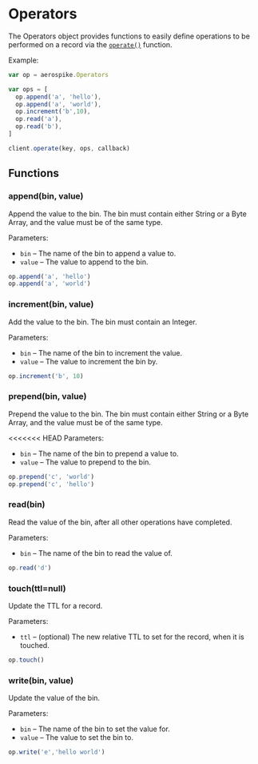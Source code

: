 # Operators

The Operators object provides functions to easily define operations to be performed on a record via the [`operate()`](client.md#operate) function.

Example:

```js
var op = aerospike.Operators

var ops = [
  op.append('a', 'hello'),
  op.append('a', 'world'),
  op.increment('b',10),
  op.read('a'),
  op.read('b'),
]

client.operate(key, ops, callback)
```

<a name="Functions"></a>
## Functions

<!--
################################################################################
append()
################################################################################
-->
<a name="append"></a>

### append(bin, value)

Append the value to the bin. The bin must contain either String or a Byte Array, and the value must be of the same type.

Parameters:

- `bin`         – The name of the bin to append a value to.
- `value`       – The value to append to the bin. 

```js
op.append('a', 'hello')
op.append('a', 'world')
```

<!--
################################################################################
increment()
################################################################################
-->
<a name="increment"></a>

### increment(bin, value)

Add the value to the bin. The bin must contain an Integer.

Parameters:

- `bin`         – The name of the bin to increment the value.
- `value`       – The value to increment the bin by.

```js
op.increment('b', 10)
```

<!--
################################################################################
prepend()
################################################################################
-->
<a name="prepend"></a>

### prepend(bin, value)

Prepend the value to the bin. The bin must contain either String or a Byte Array, and the value must be of the same type.

<<<<<<< HEAD
Parameters:

- `bin`         – The name of the bin to prepend a value to.
- `value`       – The value to prepend to the bin. 

```js
op.prepend('c', 'world')
op.prepend('c', 'hello')
```

<!--
################################################################################
read()
################################################################################
-->
<a name="read"></a>

### read(bin)

Read the value of the bin, after all other operations have completed.

Parameters:

- `bin` – The name of the bin to read the value of.

```js
op.read('d')
```

<!--
################################################################################
append()
################################################################################
-->
<a name="append"></a>

### touch(ttl=null)

Update the TTL for a record.

Parameters:

- `ttl` – (optional) The new relative TTL to set for the record, when it is touched.

```js
op.touch()
```

<!--
################################################################################
write()
################################################################################
-->
<a name="write"></a>

### write(bin, value)

Update the value of the bin.

Parameters:

- `bin`         – The name of the bin to set the value for.
- `value`       – The value to set the bin to. 

```js
op.write('e','hello world')
```

